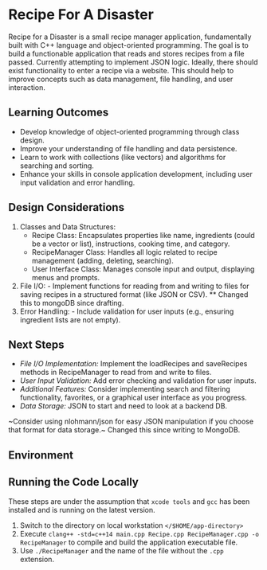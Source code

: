 # Recipe For A Disaster
Recipe for a Disaster is a small recipe manager application, fundamentally built with C++ language and object-oriented programming. The goal is to build a functionable application that reads and stores recipes from a file passed. Currently attempting to implement JSON logic. Ideally, there should exist functionality to enter a recipe via a website. This should help to improve concepts such as data management, file handling, and user interaction.

## Learning Outcomes
-	Develop knowledge of object-oriented programming through class design.
-	Improve your understanding of file handling and data persistence.
-	Learn to work with collections (like vectors) and algorithms for searching and sorting.
-	Enhance your skills in console application development, including user input validation and error handling.

## Design Considerations
1.	Classes and Data Structures:
	   - Recipe Class: Encapsulates properties like name, ingredients (could be a vector or list), instructions, cooking time, and category.
	   - RecipeManager Class: Handles all logic related to recipe management (adding, deleting, searching).
	   - User Interface Class: Manages console input and output, displaying menus and prompts.
2.	File I/O:
	    - Implement functions for reading from and writing to files for saving recipes in a structured format (like JSON or CSV).
        ** Changed this to mongoDB since drafting.
3.	Error Handling:
	    - Include validation for user inputs (e.g., ensuring ingredient lists are not empty).

## Next Steps
- 	*File I/O Implementation:* Implement the loadRecipes and saveRecipes methods in RecipeManager to read from and write to files.
- 	*User Input Validation:* Add error checking and validation for user inputs.
- 	*Additional Features:* Consider implementing search and filtering functionality, favorites, or a graphical user interface as you progress.
- 	*Data Storage:* JSON to start and need to look at a backend DB.

~Consider using nlohmann/json for easy JSON manipulation if you choose that format for data storage.~
Changed this since writing to MongoDB.

## Environment

## Running the Code Locally
These steps are under the assumption that `xcode tools` and `gcc` has been installed and is running on the latest version.
1. Switch to the directory on local workstation `</$HOME/app-directory>`
2. Execute `clang++ -std=c++14 main.cpp Recipe.cpp RecipeManager.cpp -o RecipeManager` to compile and build the application executable file.
3. Use `./RecipeManager` and the name of the file without the `.cpp` extension.
